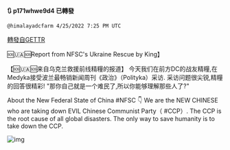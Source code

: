 
**:arrows_clockwise: p171whwe9d4 已轉發**

`@himalayadcfarm 4/25/2022 7:25 PM UTC`

[轉發自GETTR](https://gettr.com/post/p171whwe9d4)

🆘🇺🇦🆘Report from NFSC's Ukraine Rescue by King】

【🆘🇺🇦🆘来自乌克兰救援前线精糧的报道】
今天我们在前方DC的战友精糧,在Medyka接受波兰最畅销新闻周刊《政治》（Polityka）采访.
采访问题很尖锐,精糧的回答很精彩!
"那你自己就是一个难民了,所以你能够理解那些人了?"

About the New Federal State of China #NFSC 👇
We are the NEW CHINESE who are taking down EVIL Chinese Communist Party（ #CCP）.
 The CCP is the root cause of all global disasters. The only way to save humanity is to take down the CCP.

![img](https://media.gettr.com/group3/origin/2022/04/25/19/f8522dac-7e76-364c-4a1a-965e2f989e15/out.jpg)
